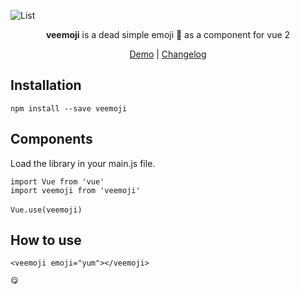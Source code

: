 ![List](https://veemoji.surge.sh/img/veemoji-npm.png)


<p  align="center">
<b>veemoji</b> is a dead simple emoji 🚀 as a component for vue 2
<br /></p>

<center>

[Demo](https://veemoji.surge.sh/) |
[Changelog](https://www.changelog.com)
</center>

## Installation

`npm install --save veemoji`

## Components
Load the library in your main.js file.

`import Vue from 'vue'`
<br/>
`import veemoji from 'veemoji'`
<br/>
<br/>
`Vue.use(veemoji)`

## How to use

`<veemoji emoji="yum"></veemoji>`

`😋`